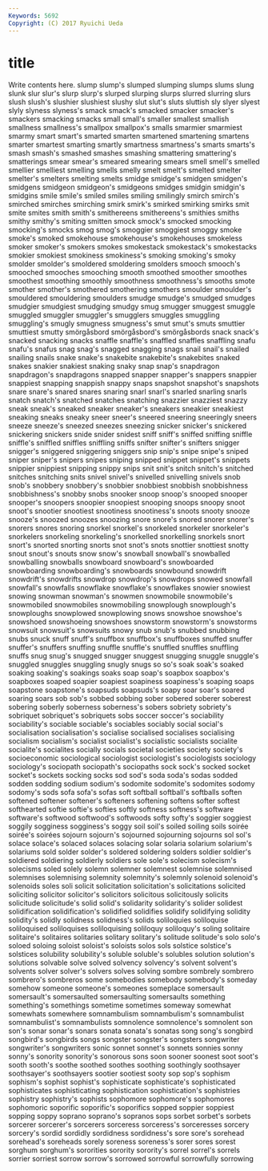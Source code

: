 ```yaml
---
Keywords: 5692 
Copyright: (C) 2017 Ryuichi Ueda
---
```


# title

Write contents here.
 slump slump's slumped slumping slumps
slums slung slunk slur slur's slurp slurp's slurped slurping slurps
slurred slurring slurs slush slush's slushier slushiest slushy slut slut's
sluts sluttish sly slyer slyest slyly slyness slyness's smack smack's
smacked smacker smacker's smackers smacking smacks small small's smaller smallest
smallish smallness smallness's smallpox smallpox's smalls smarmier smarmiest smarmy smart
smart's smarted smarten smartened smartening smartens smarter smartest smarting smartly
smartness smartness's smarts smarts's smash smash's smashed smashes smashing smattering
smattering's smatterings smear smear's smeared smearing smears smell smell's smelled
smellier smelliest smelling smells smelly smelt smelt's smelted smelter smelter's
smelters smelting smelts smidge smidge's smidgen smidgen's smidgens smidgeon smidgeon's
smidgeons smidges smidgin smidgin's smidgins smile smile's smiled smiles smiling
smilingly smirch smirch's smirched smirches smirching smirk smirk's smirked smirking
smirks smit smite smites smith smith's smithereens smithereens's smithies smiths
smithy smithy's smiting smitten smock smock's smocked smocking smocking's smocks
smog smog's smoggier smoggiest smoggy smoke smoke's smoked smokehouse smokehouse's
smokehouses smokeless smoker smoker's smokers smokes smokestack smokestack's smokestacks smokier
smokiest smokiness smokiness's smoking smoking's smoky smolder smolder's smoldered smoldering
smolders smooch smooch's smooched smooches smooching smooth smoothed smoother smoothes
smoothest smoothing smoothly smoothness smoothness's smooths smote smother smother's smothered
smothering smothers smoulder smoulder's smouldered smouldering smoulders smudge smudge's smudged
smudges smudgier smudgiest smudging smudgy smug smugger smuggest smuggle smuggled
smuggler smuggler's smugglers smuggles smuggling smuggling's smugly smugness smugness's smut
smut's smuts smuttier smuttiest smutty smörgåsbord smörgåsbord's smörgåsbords snack snack's
snacked snacking snacks snaffle snaffle's snaffled snaffles snaffling snafu snafu's
snafus snag snag's snagged snagging snags snail snail's snailed snailing
snails snake snake's snakebite snakebite's snakebites snaked snakes snakier snakiest
snaking snaky snap snap's snapdragon snapdragon's snapdragons snapped snapper snapper's
snappers snappier snappiest snapping snappish snappy snaps snapshot snapshot's snapshots
snare snare's snared snares snaring snarl snarl's snarled snarling snarls
snatch snatch's snatched snatches snatching snazzier snazziest snazzy sneak sneak's
sneaked sneaker sneaker's sneakers sneakier sneakiest sneaking sneaks sneaky sneer
sneer's sneered sneering sneeringly sneers sneeze sneeze's sneezed sneezes sneezing
snicker snicker's snickered snickering snickers snide snider snidest sniff sniff's
sniffed sniffing sniffle sniffle's sniffled sniffles sniffling sniffs snifter snifter's
snifters snigger snigger's sniggered sniggering sniggers snip snip's snipe snipe's
sniped sniper sniper's snipers snipes sniping snipped snippet snippet's snippets
snippier snippiest snipping snippy snips snit snit's snitch snitch's snitched
snitches snitching snits snivel snivel's snivelled snivelling snivels snob snob's
snobbery snobbery's snobbier snobbiest snobbish snobbishness snobbishness's snobby snobs snooker
snoop snoop's snooped snooper snooper's snoopers snoopier snoopiest snooping snoops
snoopy snoot snoot's snootier snootiest snootiness snootiness's snoots snooty snooze
snooze's snoozed snoozes snoozing snore snore's snored snorer snorer's snorers
snores snoring snorkel snorkel's snorkeled snorkeler snorkeler's snorkelers snorkeling snorkeling's
snorkelled snorkelling snorkels snort snort's snorted snorting snorts snot snot's
snots snottier snottiest snotty snout snout's snouts snow snow's snowball
snowball's snowballed snowballing snowballs snowboard snowboard's snowboarded snowboarding snowboarding's snowboards
snowbound snowdrift snowdrift's snowdrifts snowdrop snowdrop's snowdrops snowed snowfall snowfall's
snowfalls snowflake snowflake's snowflakes snowier snowiest snowing snowman snowman's snowmen
snowmobile snowmobile's snowmobiled snowmobiles snowmobiling snowplough snowplough's snowploughs snowplowed snowplowing
snows snowshoe snowshoe's snowshoed snowshoeing snowshoes snowstorm snowstorm's snowstorms snowsuit
snowsuit's snowsuits snowy snub snub's snubbed snubbing snubs snuck snuff
snuff's snuffbox snuffbox's snuffboxes snuffed snuffer snuffer's snuffers snuffing snuffle
snuffle's snuffled snuffles snuffling snuffs snug snug's snugged snugger snuggest
snugging snuggle snuggle's snuggled snuggles snuggling snugly snugs so so's
soak soak's soaked soaking soaking's soakings soaks soap soap's soapbox
soapbox's soapboxes soaped soapier soapiest soapiness soapiness's soaping soaps soapstone
soapstone's soapsuds soapsuds's soapy soar soar's soared soaring soars sob
sob's sobbed sobbing sober sobered soberer soberest sobering soberly soberness
soberness's sobers sobriety sobriety's sobriquet sobriquet's sobriquets sobs soccer soccer's
sociability sociability's sociable sociable's sociables sociably social social's socialisation socialisation's
socialise socialised socialises socialising socialism socialism's socialist socialist's socialistic socialists
socialite socialite's socialites socially socials societal societies society society's socioeconomic
sociological sociologist sociologist's sociologists sociology sociology's sociopath sociopath's sociopaths sock
sock's socked socket socket's sockets socking socks sod sod's soda
soda's sodas sodded sodden sodding sodium sodium's sodomite sodomite's sodomites
sodomy sodomy's sods sofa sofa's sofas soft softball softball's softballs
soften softened softener softener's softeners softening softens softer softest softhearted
softie softie's softies softly softness softness's software software's softwood softwood's
softwoods softy softy's soggier soggiest soggily sogginess sogginess's soggy soil
soil's soiled soiling soils soirée soirée's soirées sojourn sojourn's sojourned
sojourning sojourns sol sol's solace solace's solaced solaces solacing solar
solaria solarium solarium's solariums sold solder solder's soldered soldering solders
soldier soldier's soldiered soldiering soldierly soldiers sole sole's solecism solecism's
solecisms soled solely solemn solemner solemnest solemnise solemnised solemnises solemnising
solemnity solemnity's solemnly solenoid solenoid's solenoids soles soli solicit solicitation
solicitation's solicitations solicited soliciting solicitor solicitor's solicitors solicitous solicitously solicits
solicitude solicitude's solid solid's solidarity solidarity's solider solidest solidification solidification's
solidified solidifies solidify solidifying solidity solidity's solidly solidness solidness's solids
soliloquies soliloquise soliloquised soliloquises soliloquising soliloquy soliloquy's soling solitaire solitaire's
solitaires solitaries solitary solitary's solitude solitude's solo solo's soloed soloing
soloist soloist's soloists solos sols solstice solstice's solstices solubility solubility's
soluble soluble's solubles solution solution's solutions solvable solve solved solvency
solvency's solvent solvent's solvents solver solver's solvers solves solving sombre
sombrely sombrero sombrero's sombreros some somebodies somebody somebody's someday somehow
someone someone's someones someplace somersault somersault's somersaulted somersaulting somersaults something
something's somethings sometime sometimes someway somewhat somewhats somewhere somnambulism somnambulism's
somnambulist somnambulist's somnambulists somnolence somnolence's somnolent son son's sonar sonar's
sonars sonata sonata's sonatas song song's songbird songbird's songbirds songs
songster songster's songsters songwriter songwriter's songwriters sonic sonnet sonnet's sonnets
sonnies sonny sonny's sonority sonority's sonorous sons soon sooner soonest
soot soot's sooth sooth's soothe soothed soothes soothing soothingly soothsayer
soothsayer's soothsayers sootier sootiest sooty sop sop's sophism sophism's sophist
sophist's sophisticate sophisticate's sophisticated sophisticates sophisticating sophistication sophistication's sophistries sophistry
sophistry's sophists sophomore sophomore's sophomores sophomoric soporific soporific's soporifics sopped
soppier soppiest sopping soppy soprano soprano's sopranos sops sorbet sorbet's
sorbets sorcerer sorcerer's sorcerers sorceress sorceress's sorceresses sorcery sorcery's sordid
sordidly sordidness sordidness's sore sore's sorehead sorehead's soreheads sorely soreness
soreness's sorer sores sorest sorghum sorghum's sororities sorority sorority's sorrel
sorrel's sorrels sorrier sorriest sorrow sorrow's sorrowed sorrowful sorrowfully sorrowing
